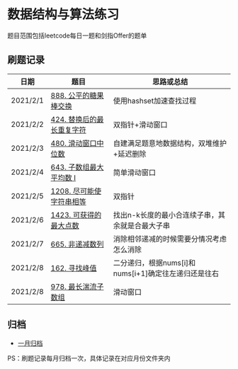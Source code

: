 # 数据结构与算法练习

题目范围包括leetcode每日一题和剑指Offer的题单

## 刷题记录

| 日期     | 题目                                                         | 思路或总结                                           |
| -------- | ------------------------------------------------------------ | ---------------------------------------------------- |
| 2021/2/1 | [888. 公平的糖果棒交换](https://leetcode-cn.com/problems/fair-candy-swap/) | 使用hashset加速查找过程                              |
| 2021/2/2 | [424. 替换后的最长重复字符](https://leetcode-cn.com/problems/longest-repeating-character-replacement/) | 双指针+滑动窗口                                      |
| 2021/2/3 | [480. 滑动窗口中位数](https://leetcode-cn.com/problems/sliding-window-median/) | 自建满足题意地数据结构，双堆维护+延迟删除            |
| 2021/2/4 | [643. 子数组最大平均数 I](https://leetcode-cn.com/problems/maximum-average-subarray-i/) | 简单滑动窗口                                         |
| 2021/2/5 | [1208. 尽可能使字符串相等](https://leetcode-cn.com/problems/get-equal-substrings-within-budget/) | 双指针                                               |
| 2021/2/6 | [1423. 可获得的最大点数](https://leetcode-cn.com/problems/maximum-points-you-can-obtain-from-cards/) | 找出n-k长度的最小合连续子串，其余就是合最大子串      |
| 2021/2/7 | [665. 非递减数列](https://leetcode-cn.com/problems/non-decreasing-array/) | 消除相邻递减的时候需要分情况考虑怎么消除             |
| 2021/2/8 | [162. 寻找峰值](https://leetcode-cn.com/problems/find-peak-element/) | 二分递归，根据nums[i]和nums[i+1]确定往左递归还是往右 |
| 2021/2/8 | [978. 最长湍流子数组](https://leetcode-cn.com/problems/longest-turbulent-subarray/) | 滑动窗口                                             |

## 归档

- [一月归档](https://github.com/HeMu0710/algorithm-2021/tree/master/src/leetcode/january)

PS：刷题记录每月归档一次，具体记录在对应月份文件夹内